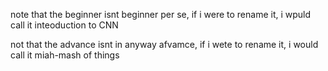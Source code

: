 note that the beginner isnt beginner per se, if i were to rename it, i wpuld call it inteoduction to CNN

not that the advance isnt in anyway afvamce, if i wete to rename it, i would call it miah-mash of things 
